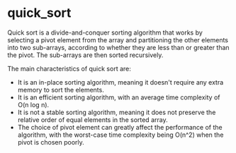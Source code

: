 # quick_sort

Quick sort is a divide-and-conquer sorting algorithm that works by selecting a pivot element from the array and partitioning the other elements into two sub-arrays, according to whether they are less than or greater than the pivot. The sub-arrays are then sorted recursively.

The main characteristics of quick sort are:

- It is an in-place sorting algorithm, meaning it doesn't require any extra memory to sort the elements.
- It is an efficient sorting algorithm, with an average time complexity of O(n log n).
- It is not a stable sorting algorithm, meaning it does not preserve the relative order of equal elements in the sorted array.
- The choice of pivot element can greatly affect the performance of the algorithm, with the worst-case time complexity being O(n^2) when the pivot is chosen poorly.
